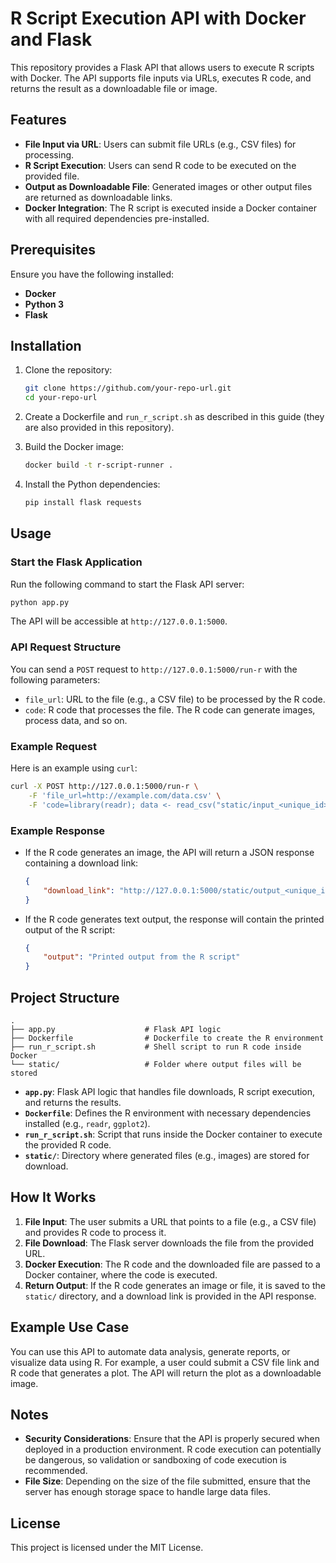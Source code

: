 
# R Script Execution API with Docker and Flask

This repository provides a Flask API that allows users to execute R scripts with Docker. The API supports file inputs via URLs, executes R code, and returns the result as a downloadable file or image.

## Features

- **File Input via URL**: Users can submit file URLs (e.g., CSV files) for processing.
- **R Script Execution**: Users can send R code to be executed on the provided file.
- **Output as Downloadable File**: Generated images or other output files are returned as downloadable links.
- **Docker Integration**: The R script is executed inside a Docker container with all required dependencies pre-installed.

## Prerequisites

Ensure you have the following installed:

- **Docker**
- **Python 3**
- **Flask**

## Installation

1. Clone the repository:

    ```bash
    git clone https://github.com/your-repo-url.git
    cd your-repo-url
    ```

2. Create a Dockerfile and `run_r_script.sh` as described in this guide (they are also provided in this repository).

3. Build the Docker image:

    ```bash
    docker build -t r-script-runner .
    ```

4. Install the Python dependencies:

    ```bash
    pip install flask requests
    ```

## Usage

### Start the Flask Application

Run the following command to start the Flask API server:

```bash
python app.py
```

The API will be accessible at `http://127.0.0.1:5000`.

### API Request Structure

You can send a `POST` request to `http://127.0.0.1:5000/run-r` with the following parameters:

- `file_url`: URL to the file (e.g., a CSV file) to be processed by the R code.
- `code`: R code that processes the file. The R code can generate images, process data, and so on.

### Example Request

Here is an example using `curl`:

```bash
curl -X POST http://127.0.0.1:5000/run-r \
    -F 'file_url=http://example.com/data.csv' \
    -F 'code=library(readr); data <- read_csv("static/input_<unique_id>.csv"); print(data)'
```

### Example Response

- If the R code generates an image, the API will return a JSON response containing a download link:

    ```json
    {
        "download_link": "http://127.0.0.1:5000/static/output_<unique_id>.png"
    }
    ```

- If the R code generates text output, the response will contain the printed output of the R script:

    ```json
    {
        "output": "Printed output from the R script"
    }
    ```

## Project Structure

```
.
├── app.py                    # Flask API logic
├── Dockerfile                # Dockerfile to create the R environment
├── run_r_script.sh           # Shell script to run R code inside Docker
└── static/                   # Folder where output files will be stored
```

- **`app.py`**: Flask API logic that handles file downloads, R script execution, and returns the results.
- **`Dockerfile`**: Defines the R environment with necessary dependencies installed (e.g., `readr`, `ggplot2`).
- **`run_r_script.sh`**: Script that runs inside the Docker container to execute the provided R code.
- **`static/`**: Directory where generated files (e.g., images) are stored for download.

## How It Works

1. **File Input**: The user submits a URL that points to a file (e.g., a CSV file) and provides R code to process it.
2. **File Download**: The Flask server downloads the file from the provided URL.
3. **Docker Execution**: The R code and the downloaded file are passed to a Docker container, where the code is executed.
4. **Return Output**: If the R code generates an image or file, it is saved to the `static/` directory, and a download link is provided in the API response.

## Example Use Case

You can use this API to automate data analysis, generate reports, or visualize data using R. For example, a user could submit a CSV file link and R code that generates a plot. The API will return the plot as a downloadable image.

## Notes

- **Security Considerations**: Ensure that the API is properly secured when deployed in a production environment. R code execution can potentially be dangerous, so validation or sandboxing of code execution is recommended.
- **File Size**: Depending on the size of the file submitted, ensure that the server has enough storage space to handle large data files.

## License

This project is licensed under the MIT License.
```

